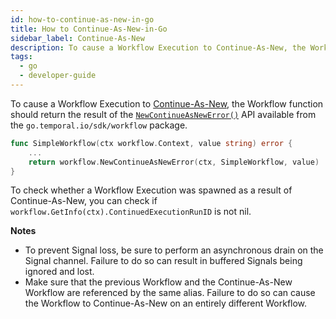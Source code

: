```yaml
---
id: how-to-continue-as-new-in-go
title: How to Continue-As-New-in-Go
sidebar_label: Continue-As-New
description: To cause a Workflow Execution to Continue-As-New, the Workflow function should return the result of the `NewContinueAsNewError()` API available from the `go.temporal.io/sdk/workflow` package.
tags:
  - go
  - developer-guide
---
```


To cause a Workflow Execution to [Continue-As-New](/concepts/what-is-continue-as-new), the Workflow function should return the result of the [`NewContinueAsNewError()`](https://pkg.go.dev/go.temporal.io/sdk/workflow#NewContinueAsNewError) API available from the `go.temporal.io/sdk/workflow` package.

```go
func SimpleWorkflow(ctx workflow.Context, value string) error {
    ...
    return workflow.NewContinueAsNewError(ctx, SimpleWorkflow, value)
}
```

To check whether a Workflow Execution was spawned as a result of Continue-As-New, you can check if `workflow.GetInfo(ctx).ContinuedExecutionRunID` is not nil.

**Notes**

- To prevent Signal loss, be sure to perform an asynchronous drain on the Signal channel.
Failure to do so can result in buffered Signals being ignored and lost.
- Make sure that the previous Workflow and the Continue-As-New Workflow are referenced by the same alias. Failure to do so can cause the Workflow to Continue-As-New on an entirely different Workflow.

